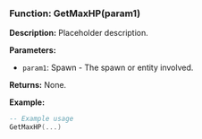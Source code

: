 ### Function: GetMaxHP(param1)

**Description:**
Placeholder description.

**Parameters:**
- `param1`: Spawn - The spawn or entity involved.

**Returns:** None.

**Example:**

```lua
-- Example usage
GetMaxHP(...)
```
